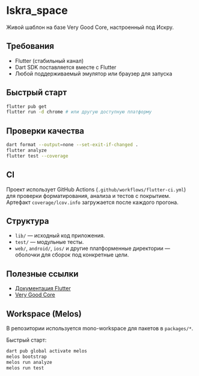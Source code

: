 # Iskra_space

Живой шаблон на базе Very Good Core, настроенный под Искру.

## Требования
- Flutter (стабильный канал)
- Dart SDK поставляется вместе с Flutter
- Любой поддерживаемый эмулятор или браузер для запуска

## Быстрый старт
```bash
flutter pub get
flutter run -d chrome # или другую доступную платформу
```

## Проверки качества
```bash
dart format --output=none --set-exit-if-changed .
flutter analyze
flutter test --coverage
```

## CI
Проект использует GitHub Actions (`.github/workflows/flutter-ci.yml`) для проверки форматирования, анализа и тестов с покрытием. Артефакт `coverage/lcov.info` загружается после каждого прогона.

## Структура
- `lib/` — исходный код приложения.
- `test/` — модульные тесты.
- `web/`, `android/`, `ios/` и другие платформенные директории — оболочки для сборок под конкретные цели.

## Полезные ссылки
- [Документация Flutter](https://docs.flutter.dev/)
- [Very Good Core](https://github.com/VGVentures/very_good_cli/tree/main/packages/very_good_core)

## Workspace (Melos)
В репозитории используется mono-workspace для пакетов в `packages/*`.

Быстрый старт:
```bash
dart pub global activate melos
melos bootstrap
melos run analyze
melos run test
```

